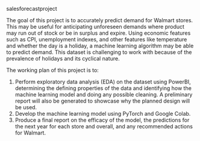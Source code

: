 salesforecastproject

The goal of this project is to accurately predict demand for Walmart stores. This may be useful for anticipating unforeseen demands where product may run out of stock or be in surplus and expire. Using economic features such as CPI, unemployment indexes, and other features like temperature and whether the day is a holiday, a machine learning algorithm may be able to predict demand. This dataset is challenging to work with because of the prevalence of holidays and its cyclical nature. 

The working plan of this project is to:
1. Perform exploratory data analysis (EDA) on the dataset using PowerBI, determining the defining properties of the data and identifying how the machine learning model and doing any possible cleaning. A preliminary report will also be generated to showcase why the planned design will be used.
2. Develop the machine learning model using PyTorch and Google Colab.
3. Produce a final report on the efficacy of the model, the predictions for the next year for each store and overall, and any recommended actions for Walmart.
